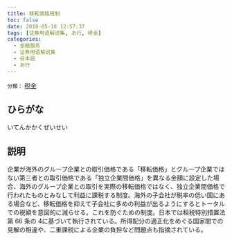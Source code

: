 ```yaml
---
title: 移転価格税制
toc: false
date: 2018-05-18 12:57:37
tags: [证券用语解说集, あ行, 税金]
categories:
  - 金融服务
  - 证券用语解说集
  - 日本語
  - あ行
---
```


`分類：` [税金](/tags/税金/)

## ひらがな

いてんかかくぜいせい

## 説明

企業が海外のグループ企業との取引価格である「移転価格」とグループ企業ではない第三者との取引価格である「独立企業間価格」を異なる金額に設定した場合、海外のグループ企業との取引を実際の移転価格ではなく、独立企業間価格で行われたものとみなして利益に課税する制度。海外の子会社が税率の低い国にある場合など、移転価格を抑えて子会社に多めの利益が出るようにするとトータルでの税額を意図的に減らせる。これを防ぐための制度。日本では租税特別措置法第 66 条の 4に基づいて執行されている。所得配分の適正化をめぐる国家間での見解の相違や、二重課税による企業の負担など問題点も指摘されている。
